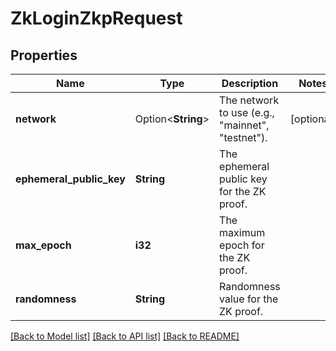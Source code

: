 # ZkLoginZkpRequest

## Properties

Name | Type | Description | Notes
------------ | ------------- | ------------- | -------------
**network** | Option<**String**> | The network to use (e.g., \"mainnet\", \"testnet\"). | [optional]
**ephemeral_public_key** | **String** | The ephemeral public key for the ZK proof. | 
**max_epoch** | **i32** | The maximum epoch for the ZK proof. | 
**randomness** | **String** | Randomness value for the ZK proof. | 

[[Back to Model list]](../README.md#documentation-for-models) [[Back to API list]](../README.md#documentation-for-api-endpoints) [[Back to README]](../README.md)


